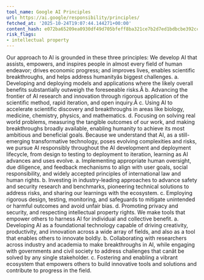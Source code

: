 ```yaml
---
tool_name: Google AI Principles
url: https://ai.google/responsibility/principles/
fetched_at: '2025-10-24T19:07:44.144271+00:00'
content_hash: e072ba65209ea0930df49d705bfeff8ba321ce7b2d7ed1bdbcbe392cc3f6121d
risk_flags:
- intellectual property
---
```


Our approach to AI is grounded in these three principles: We develop AI that assists, empowers, and inspires people in almost every field of human endeavor; drives economic progress; and improves lives, enables scientific breakthroughs, and helps address humanityâs biggest challenges. a. Developing and deploying models and applications where the likely overall benefits substantially outweigh the foreseeable risks.Â b. Advancing the frontier of AI research and innovation through rigorous application of the scientific method, rapid iteration, and open inquiry.Â c. Using AI to accelerate scientific discovery and breakthroughs in areas like biology, medicine, chemistry, physics, and mathematics. d. Focusing on solving real world problems, measuring the tangible outcomes of our work, and making breakthroughs broadly available, enabling humanity to achieve its most ambitious and beneficial goals. Because we understand that AI, as a still-emerging transformative technology, poses evolving complexities and risks, we pursue AI responsibly throughout the AI development and deployment lifecycle, from design to testing to deployment to iteration, learning as AI advances and uses evolve. a. Implementing appropriate human oversight, due diligence, and feedback mechanisms to align with user goals, social responsibility, and widely accepted principles of international law and human rights. b. Investing in industry-leading approaches to advance safety and security research and benchmarks, pioneering technical solutions to address risks, and sharing our learnings with the ecosystem. c. Employing rigorous design, testing, monitoring, and safeguards to mitigate unintended or harmful outcomes and avoid unfair bias. d. Promoting privacy and security, and respecting intellectual property rights. We make tools that empower others to harness AI for individual and collective benefit. a. Developing AI as a foundational technology capable of driving creativity, productivity, and innovation across a wide array of fields, and also as a tool that enables others to innovate boldly. b. Collaborating with researchers across industry and academia to make breakthroughs in AI, while engaging with governments and civil society to address challenges that canât be solved by any single stakeholder. c. Fostering and enabling a vibrant ecosystem that empowers others to build innovative tools and solutions and contribute to progress in the field.
